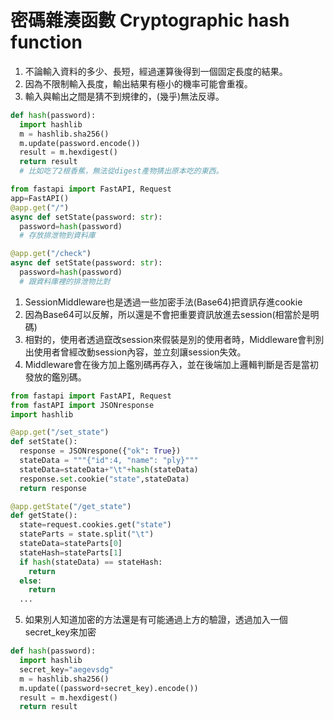 密碼雜湊函數 Cryptographic hash function
===
1. 不論輸入資料的多少、長短，經過運算後得到一個固定長度的結果。
2. 因為不限制輸入長度，輸出結果有極小的機率可能會重複。
3. 輸入與輸出之間是猜不到規律的，(幾乎)無法反導。

```python
def hash(password):
  import hashlib
  m = hashlib.sha256()
  m.update(password.encode())
  result = m.hexdigest()
  return result
  # 比如吃了2根香蕉，無法從digest產物猜出原本吃的東西。
```

```python
from fastapi import FastAPI, Request
app=FastAPI()
@app.get("/")
async def setState(password: str):
  password=hash(password)
  # 存放排泄物到資料庫

@app.get("/check")
async def setState(password: str):
  password=hash(password)
  # 跟資料庫裡的排泄物比對
```

1. SessionMiddleware也是透過一些加密手法(Base64)把資訊存進cookie
2. 因為Base64可以反解，所以還是不會把重要資訊放進去session(相當於是明碼)
3. 相對的，使用者透過竄改session來假裝是別的使用者時，Middleware會判別出使用者曾經改動session內容，並立刻讓session失效。
4. Middleware會在後方加上鑑別碼再存入，並在後端加上邏輯判斷是否是當初發放的鑑別碼。

```python
from fastapi import FastAPI, Request
from fastAPI import JSONresponse
import hashlib

@app.get("/set_state")
def setState():
  response = JSONrespone({"ok": True})
  stateData = """{"id":4, "name": "ply}"""
  stateData=stateData+"\t"+hash(stateData)
  response.set.cookie("state",stateData)
  return response

@app.getState("/get_state")
def getState():
  state=request.cookies.get("state")
  stateParts = state.split("\t")
  stateData=stateParts[0]
  stateHash=stateParts[1]
  if hash(stateData) == stateHash:
    return 
  else:
    return
  ...
```
5. 如果別人知道加密的方法還是有可能通過上方的驗證，透過加入一個secret_key來加密
```python
def hash(password):
  import hashlib
  secret_key="aegevsdg"
  m = hashlib.sha256()
  m.update((password+secret_key).encode())
  result = m.hexdigest()
  return result
```